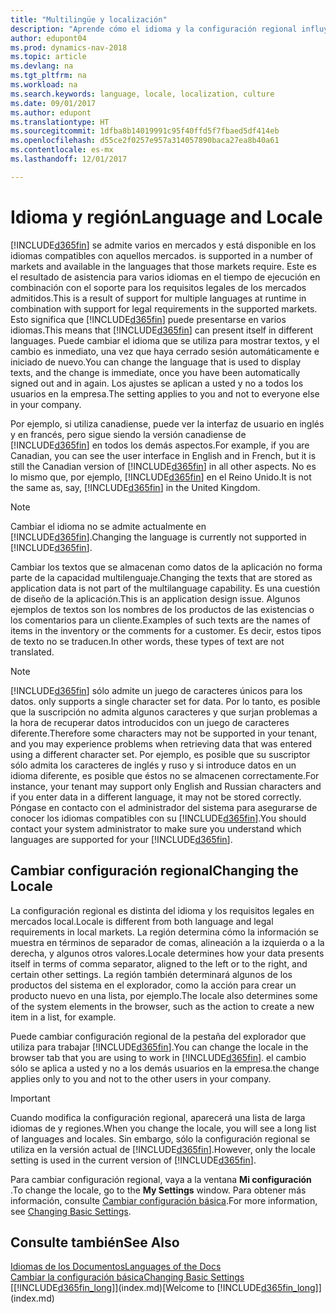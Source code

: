 ```yaml
---
title: "Multilingüe y localización"
description: "Aprende cómo el idioma y la configuración regional influyen en la experiencia de Dynamics NAV."
author: edupont04
ms.prod: dynamics-nav-2018
ms.topic: article
ms.devlang: na
ms.tgt_pltfrm: na
ms.workload: na
ms.search.keywords: language, locale, localization, culture
ms.date: 09/01/2017
ms.author: edupont
ms.translationtype: HT
ms.sourcegitcommit: 1dfba8b14019991c95f40ffd5f7fbaed5df414eb
ms.openlocfilehash: d55ce2f0257e957a314057890baca27ea8b40a61
ms.contentlocale: es-mx
ms.lasthandoff: 12/01/2017

---
```

# <a name="language-and-locale"></a><span data-ttu-id="bcc47-103">Idioma y región</span><span class="sxs-lookup"><span data-stu-id="bcc47-103">Language and Locale</span></span>
[!INCLUDE[d365fin](includes/d365fin_md.md)]<span data-ttu-id="bcc47-104"> se admite varios en mercados y está disponible en los idiomas compatibles con aquellos mercados.</span><span class="sxs-lookup"><span data-stu-id="bcc47-104"> is supported in a number of markets and available in the languages that those markets require.</span></span> <span data-ttu-id="bcc47-105">Este es el resultado de asistencia para varios idiomas en el tiempo de ejecución en combinación con el soporte para los requisitos legales de los mercados admitidos.</span><span class="sxs-lookup"><span data-stu-id="bcc47-105">This is a result of support for multiple languages at runtime in combination with support for legal requirements in the supported markets.</span></span> <span data-ttu-id="bcc47-106">Esto significa que [!INCLUDE[d365fin](includes/d365fin_md.md)] puede presentarse en varios idiomas.</span><span class="sxs-lookup"><span data-stu-id="bcc47-106">This means that [!INCLUDE[d365fin](includes/d365fin_md.md)] can present itself in different languages.</span></span> <span data-ttu-id="bcc47-107">Puede cambiar el idioma que se utiliza para mostrar textos, y el cambio es inmediato, una vez que haya cerrado sesión automáticamente e iniciado de nuevo.</span><span class="sxs-lookup"><span data-stu-id="bcc47-107">You can change the language that is used to display texts, and the change is immediate, once you have been automatically signed out and in again.</span></span> <span data-ttu-id="bcc47-108">Los ajustes se aplican a usted y no a todos los usuarios en la empresa.</span><span class="sxs-lookup"><span data-stu-id="bcc47-108">The setting applies to you and not to everyone else in your company.</span></span>  

<span data-ttu-id="bcc47-109">Por ejemplo, si utiliza canadiense, puede ver la interfaz de usuario en inglés y en francés, pero sigue siendo la versión canadiense de [!INCLUDE[d365fin](includes/d365fin_md.md)] en todos los demás aspectos.</span><span class="sxs-lookup"><span data-stu-id="bcc47-109">For example, if you are Canadian, you can see the user interface in English and in French, but it is still the Canadian version of [!INCLUDE[d365fin](includes/d365fin_md.md)] in all other aspects.</span></span> <span data-ttu-id="bcc47-110">No es lo mismo que, por ejemplo, [!INCLUDE[d365fin](includes/d365fin_md.md)] en el Reino Unido.</span><span class="sxs-lookup"><span data-stu-id="bcc47-110">It is not the same as, say, [!INCLUDE[d365fin](includes/d365fin_md.md)] in the United Kingdom.</span></span>  

> [!NOTE]  
>  <span data-ttu-id="bcc47-111">Cambiar el idioma no se admite actualmente en [!INCLUDE[d365fin](includes/d365fin_md.md)].</span><span class="sxs-lookup"><span data-stu-id="bcc47-111">Changing the language is currently not supported in [!INCLUDE[d365fin](includes/d365fin_md.md)].</span></span>

<span data-ttu-id="bcc47-112">Cambiar los textos que se almacenan como datos de la aplicación no forma parte de la capacidad multilenguaje.</span><span class="sxs-lookup"><span data-stu-id="bcc47-112">Changing the texts that are stored as application data is not part of the multilanguage capability.</span></span> <span data-ttu-id="bcc47-113">Es una cuestión de diseño de la aplicación.</span><span class="sxs-lookup"><span data-stu-id="bcc47-113">This is an application design issue.</span></span> <span data-ttu-id="bcc47-114">Algunos ejemplos de textos son los nombres de los productos de las existencias o los comentarios para un cliente.</span><span class="sxs-lookup"><span data-stu-id="bcc47-114">Examples of such texts are the names of items in the inventory or the comments for a customer.</span></span> <span data-ttu-id="bcc47-115">Es decir, estos tipos de texto no se traducen.</span><span class="sxs-lookup"><span data-stu-id="bcc47-115">In other words, these types of text are not translated.</span></span>  

> [!NOTE]  
>  [!INCLUDE[d365fin](includes/d365fin_md.md)]<span data-ttu-id="bcc47-116"> sólo admite un juego de caracteres únicos para los datos.</span><span class="sxs-lookup"><span data-stu-id="bcc47-116"> only supports a single character set for data.</span></span> <span data-ttu-id="bcc47-117">Por lo tanto, es posible que la suscripción no admita algunos caracteres y que surjan problemas a la hora de recuperar datos introducidos con un juego de caracteres diferente.</span><span class="sxs-lookup"><span data-stu-id="bcc47-117">Therefore some characters may not be supported in your tenant, and you may experience problems when retrieving data that was entered using a different character set.</span></span> <span data-ttu-id="bcc47-118">Por ejemplo, es posible que su suscriptor sólo admita los caracteres de inglés y ruso y si introduce datos en un idioma diferente, es posible que éstos no se almacenen correctamente.</span><span class="sxs-lookup"><span data-stu-id="bcc47-118">For instance, your tenant may support only English and Russian characters and if you enter data in a different language, it may not be stored correctly.</span></span> <span data-ttu-id="bcc47-119">Póngase en contacto con el administrador del sistema para asegurarse de conocer los idiomas compatibles con su [!INCLUDE[d365fin](includes/d365fin_md.md)].</span><span class="sxs-lookup"><span data-stu-id="bcc47-119">You should contact your system administrator to make sure you understand which languages are supported for your [!INCLUDE[d365fin](includes/d365fin_md.md)].</span></span>  

## <a name="changing-the-locale"></a><span data-ttu-id="bcc47-120">Cambiar configuración regional</span><span class="sxs-lookup"><span data-stu-id="bcc47-120">Changing the Locale</span></span>
<span data-ttu-id="bcc47-121">La configuración regional es distinta del idioma y los requisitos legales en mercados local.</span><span class="sxs-lookup"><span data-stu-id="bcc47-121">Locale is different from both language and legal requirements in local markets.</span></span> <span data-ttu-id="bcc47-122">La región determina cómo la información se muestra en términos de separador de comas, alineación a la izquierda o a la derecha, y algunos otros valores.</span><span class="sxs-lookup"><span data-stu-id="bcc47-122">Locale determines how your data presents itself in terms of comma separator, aligned to the left or to the right, and certain other settings.</span></span> <span data-ttu-id="bcc47-123">La región también determinará algunos de los productos del sistema en el explorador, como la acción para crear un producto nuevo en una lista, por ejemplo.</span><span class="sxs-lookup"><span data-stu-id="bcc47-123">The locale also determines some of the system elements in the browser, such as the action to create a new item in a list, for example.</span></span>  

<span data-ttu-id="bcc47-124">Puede cambiar configuración regional de la pestaña del explorador que utiliza para trabajar [!INCLUDE[d365fin](includes/d365fin_md.md)].</span><span class="sxs-lookup"><span data-stu-id="bcc47-124">You can change the locale in the browser tab that you are using to work in [!INCLUDE[d365fin](includes/d365fin_md.md)].</span></span> <span data-ttu-id="bcc47-125">el cambio sólo se aplica a usted y no a los demás usuarios en la empresa.</span><span class="sxs-lookup"><span data-stu-id="bcc47-125">the change applies only to you and not to the other users in your company.</span></span>  

> [!IMPORTANT]  
>  <span data-ttu-id="bcc47-126">Cuando modifica la configuración regional, aparecerá una lista de larga idiomas de y regiones.</span><span class="sxs-lookup"><span data-stu-id="bcc47-126">When you change the locale, you will see a long list of languages and locales.</span></span> <span data-ttu-id="bcc47-127">Sin embargo, sólo la configuración regional se utiliza en la versión actual de [!INCLUDE[d365fin](includes/d365fin_md.md)].</span><span class="sxs-lookup"><span data-stu-id="bcc47-127">However, only the locale setting is used in the current version of [!INCLUDE[d365fin](includes/d365fin_md.md)].</span></span>  

<span data-ttu-id="bcc47-128">Para cambiar configuración regional, vaya a la ventana **Mi configuración** .</span><span class="sxs-lookup"><span data-stu-id="bcc47-128">To change the locale, go to the **My Settings** window.</span></span> <span data-ttu-id="bcc47-129">Para obtener más información, consulte [Cambiar configuración básica](ui-change-basic-settings.md).</span><span class="sxs-lookup"><span data-stu-id="bcc47-129">For more information, see [Changing Basic Settings](ui-change-basic-settings.md).</span></span>  

## <a name="see-also"></a><span data-ttu-id="bcc47-130">Consulte también</span><span class="sxs-lookup"><span data-stu-id="bcc47-130">See Also</span></span>  
[<span data-ttu-id="bcc47-131">Idiomas de los Documentos</span><span class="sxs-lookup"><span data-stu-id="bcc47-131">Languages of the Docs</span></span>](about-languages.md)  
[<span data-ttu-id="bcc47-132">Cambiar la configuración básica</span><span class="sxs-lookup"><span data-stu-id="bcc47-132">Changing Basic Settings</span></span>](ui-change-basic-settings.md)  
<span data-ttu-id="bcc47-133">[[!INCLUDE[d365fin_long](includes/d365fin_long_md.md)]](index.md)</span><span class="sxs-lookup"><span data-stu-id="bcc47-133">[Welcome to [!INCLUDE[d365fin_long](includes/d365fin_long_md.md)]](index.md)</span></span>  

